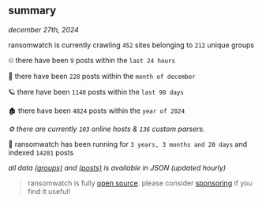 
## summary
_december 27th, 2024_

ransomwatch is currently crawling `452` sites belonging to `212` unique groups

⏲ there have been `9` posts within the `last 24 hours`

🦈 there have been `228` posts within the `month of december`

🪐 there have been `1140` posts within the `last 90 days`

🏚 there have been `4824` posts within the `year of 2024`

_⚙️ there are currently `103` online hosts & `136` custom parsers._

🦕 ransomwatch has been running for `3 years, 3 months and 20 days` and indexed `14281` posts

_all data  [(groups)](http://ransomwhat.telemetry.ltd/groups) and [(posts)](http://ransomwhat.telemetry.ltd/posts) is available in JSON (updated hourly)_

> ransomwatch is fully [open source](https://github.com/joshhighet/ransomwatch#ransomwatch--). please consider [sponsoring](https://github.com/sponsors/joshhighet) if you find it useful!
